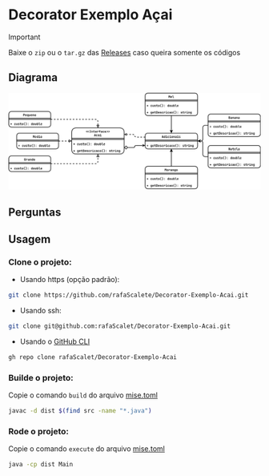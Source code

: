 # Decorator Exemplo Açai

> [!IMPORTANT]
Baixe o `zip` ou o `tar.gz` das [Releases](https://github.com/rafaScalet/Decorator-Exemplo-Acai/releases/tag/v1.0.0) caso queira somente os códigos

## Diagrama

![Diagrama](./Exemplo-Cafe.drawio.svg)

## Perguntas

## Usagem

### Clone o projeto:
- Usando https (opção padrão):
```bash
git clone https://github.com/rafaScalete/Decorator-Exemplo-Acai.git
```

- Usando ssh:
```bash
git clone git@github.com:rafaScalet/Decorator-Exemplo-Acai.git
```

- Usando o [GitHub CLI](https://cli.github.com/)
```bash
gh repo clone rafaScalet/Decorator-Exemplo-Acai
```


### Builde o projeto:

Copie o comando `build` do arquivo [mise.toml](mise.toml)

```bash
javac -d dist $(find src -name "*.java")
```

### Rode o projeto:
Copie o comando `execute` do arquivo [mise.toml](mise.toml)
```bash
java -cp dist Main
```
